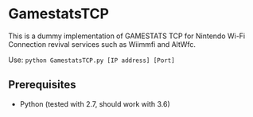 # GamestatsTCP

This is a dummy implementation of GAMESTATS TCP for Nintendo Wi-Fi Connection revival services such as Wiimmfi and AltWfc.

Use: `python GamestatsTCP.py [IP address] [Port]`

## Prerequisites
- Python (tested with 2.7, should work with 3.6)
